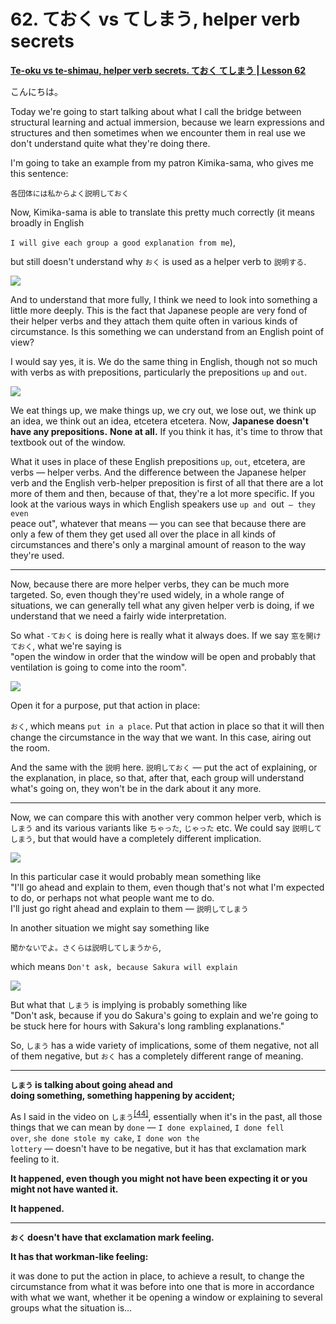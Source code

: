 # **62. ておく vs てしまう, helper verb secrets**

[**Te-oku vs te-shimau, helper verb secrets. ておく てしまう | Lesson 62**](https://www.youtube.com/watch?v=q6vDkjv4ac0&list=PLg9uYxuZf8x_A-vcqqyOFZu06WlhnypWj&index=64&pp=iAQB)

こんにちは。

Today we're going to start talking about what I call the bridge between structural learning and actual immersion, because we learn expressions and structures and then sometimes when we encounter them in real use we don't understand quite what they're doing there.

I'm going to take an example from my patron Kimika-sama, who gives me this sentence:

<code>各団体には私からよく説明しておく</code>

Now, Kimika-sama is able to translate this pretty much correctly (it means broadly in English

<code>I will give each group a good explanation from me</code>),

but still doesn't understand why <code>おく</code> is used as a helper verb to <code>説明する</code>.

![](../media/image807.webp)

And to understand that more fully, I think we need to look into something a little more deeply. This is the fact that Japanese people are very fond of their helper verbs and they attach them quite often in various kinds of circumstance. Is this something we can understand from an English point of view?

I would say yes, it is. We do the same thing in English, though not so much with verbs as with prepositions, particularly the prepositions <code>up</code> and <code>out</code>.

![](../media/image536.webp)

We eat things up, we make things up, we cry out, we lose out, we think up an idea, we think out an idea, etcetera etcetera. Now, **Japanese doesn't have any prepositions.** **None at all.** If you think it has, it's time to throw that textbook out of the window.

What it uses in place of these English prepositions <code>up</code>, <code>out</code>, etcetera, are verbs — helper verbs. And the difference between the Japanese helper verb and the English verb-helper preposition is first of all that there are a lot more of them and then, because of that, they're a lot more specific. If you look at the various ways in which English speakers use <code>up and </code>out<code> — they even </code>peace out", whatever that means — you can see that because there are only a few of them they get used all over the place in all kinds of circumstances and there's only a marginal amount of reason to the way they're used.

---

Now, because there are more helper verbs, they can be much more targeted. So, even though they're used widely, in a whole range of situations, we can generally tell what any given helper verb is doing, if we understand that we need a fairly wide interpretation.

So what <code>-ておく</code> is doing here is really what it always does. If we say <code>窓を開けておく</code>, what we're saying is  
"open the window in order that the window will be open and probably that ventilation is going to come into the room".

![](../media/image784.webp)

Open it for a purpose, put that action in place:

<code>おく</code>, which means <code>put in a place</code>. Put that action in place so that it will then　  
change the circumstance in the way that we want. In this case, airing out the room.

And the same with the <code>説明</code> here. <code>説明しておく</code> — put the act of explaining, or the explanation, in place, so that, after that, each group will understand what's going on, they won't be in the dark about it any more.

---

Now, we can compare this with another very common helper verb, which is <code>しまう</code> and its various variants like <code>ちゃった</code>, <code>じゃった</code> etc. We could say <code>説明してしまう</code>, but that would have a completely different implication.

![](../media/image613.webp)

In this particular case it would probably mean something like  
"I'll go ahead and explain to them, even though that's not what I'm expected to do, or perhaps not what people want me to do.  
I'll just go right ahead and explain to them — <code>説明してしまう</code> 

In another situation we might say something like

<code>聞かないでよ。さくらは説明してしまうから</code>,

which means <code>Don't ask, because Sakura will explain</code>

![](../media/image688.webp)

But what that <code>しまう</code> is implying is probably something like  
"Don't ask, because if you do Sakura's going to explain and we're going to be stuck here for hours with Sakura's long rambling explanations."

So, <code>しまう</code> has a wide variety of implications, some of them negative, not all of them negative, but <code>おく</code> has a completely different range of meaning.

---

**<code>しまう</code> is talking about going ahead and  
doing something, something happening by accident;**

As I said in the video on <code>しまう</code><sup>[[44]](./44-how-to-use-natural-japanese-ちゃう-ちゃった.md)</sup>, essentially when it's in the past, all those things that we can mean by <code>done</code> — <code>I done explained</code>, <code>I done fell over</code>, <code>she done stole my cake</code>, <code>I done won the lottery</code> — doesn't have to be negative, but it has that exclamation mark feeling to it.

**It happened, even though you might not have been expecting it or you might not have wanted it.**

**It happened.**

---

**<code>おく</code> doesn't have that exclamation mark feeling.**

**It has that workman-like feeling:**

it was done to put the action in place, to achieve a result, to change the circumstance from what it was before into one that is more in accordance with what we want, whether it be opening a window or explaining to several groups what the situation is…
